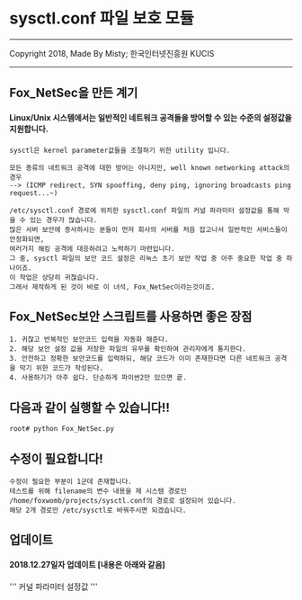 # sysctl.conf 파일 보호 모듈
<hr/>
Copyright 2018, Made By Misty; 한국인터넷진흥원 KUCIS
<hr/>

## Fox_NetSec을 만든 계기
#### Linux/Unix 시스템에서는 일반적인 네트워크 공격들을 방어할 수 있는 수준의 설정값을 지원합니다.



```
sysctl은 kernel parameter값들을 조절하기 위한 utility 입니다.

모든 종류의 네트워크 공격에 대한 방어는 아니지만, well known networking attack의 경우
--> (ICMP redirect, SYN spooffing, deny ping, ignoring broadcasts ping request...~)

/etc/sysctl.conf 경로에 위치한 sysctl.conf 파일의 커널 파라미터 설정값을 통해 막을 수 있는 경우가 많습니다.
많은 서버 보안에 종사하시는 분들이 먼저 회사의 서버를 처음 잡고나서 일반적인 서비스들이 안정화되면,
여러가지 해킹 공격에 대응하려고 노력하기 마련입니다.
그 중, sysctl 파일의 보안 코드 설정은 리눅스 초기 보안 작업 중 아주 중요한 작업 중 하나이죠.
이 작업은 상당히 귀찮습니다.
그래서 제작하게 된 것이 바로 이 녀석, Fox_NetSec이라는것이죠.
```

## Fox_NetSec보안 스크립트를 사용하면 좋은 장점
```
1. 귀찮고 반복적인 보안코드 입력을 자동화 해준다.
2. 해당 보안 설정 값을 저장한 파일의 유무를 확인하여 관리자에게 통지한다.
3. 안전하고 정확한 보안코드를 입력하되, 해당 코드가 이미 존재한다면 다른 네트워크 공격을 막기 위한 코드가 작성된다.
4. 사용하기가 아주 쉽다. 단순하게 파이썬2만 있으면 끝.
```

## 다음과 같이 실행할 수 있습니다!!
```
root# python Fox_NetSec.py
```

## 수정이 필요합니다!
```
수정이 필요한 부분이 1군데 존재합니다.
테스트를 위해 filename의 변수 내용을 제 시스템 경로인 /home/foxwomb/projects/sysctl.conf의 경로로 설정되어 있습니다.
해당 2개 경로만 /etc/sysctl로 바꿔주시면 되겠습니다.
```


## 업데이트
#### 2018.12.27일자 업데이트 [내용은 아래와 같음]
'''
커널 파라미터 설정값 
'''
